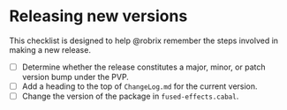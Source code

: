 # Releasing new versions

This checklist is designed to help @robrix remember the steps involved in making a new release.

- [ ] Determine whether the release constitutes a major, minor, or patch version bump under the PVP.
- [ ] Add a heading to the top of `ChangeLog.md` for the current version.
- [ ] Change the version of the package in `fused-effects.cabal`.
